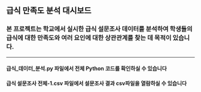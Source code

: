 ## 급식 만족도 분석 대시보드 

### 본 프로젝트는 학교에서 실시한 급식 설문조사 데이터를 분석하여 학생들의 급식에 대한 만족도와 여러 요인에 대한 상관관계를 찾는 데 목적이 있습니다.
---
#### 급식_데이터_분석.py 파일에서 전체 Python 코드를 확인하실 수 있습니다

#### 급식 설문조사 전체-1.csv 파일에서 설문조사 결과 csv파일을 열람하실 수 있습니다
